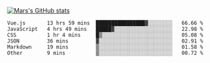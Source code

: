 [![Mars's GitHub stats](https://github-readme-stats.vercel.app/api?username=unbrain)](https://github.com/unbrain/github-readme-stats)

<!--START_SECTION:waka-->

```text
Vue.js       13 hrs 59 mins  ████████████████▓░░░░░░░░   66.66 %
JavaScript   4 hrs 49 mins   █████▓░░░░░░░░░░░░░░░░░░░   22.98 %
CSS          1 hr 4 mins     █▒░░░░░░░░░░░░░░░░░░░░░░░   05.08 %
JSON         36 mins         ▓░░░░░░░░░░░░░░░░░░░░░░░░   02.91 %
Markdown     19 mins         ▒░░░░░░░░░░░░░░░░░░░░░░░░   01.58 %
Other        9 mins          ▒░░░░░░░░░░░░░░░░░░░░░░░░   00.72 %
```

<!--END_SECTION:waka-->
